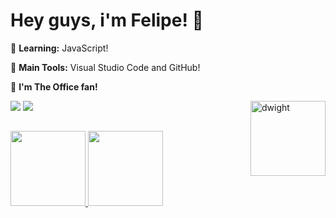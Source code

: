 # Hey guys, i'm Felipe! :rocket:

🌱 **Learning:** JavaScript!

🎒 **Main Tools:** Visual Studio Code and GitHub!

:movie_camera: **I'm The Office fan!**
  
<div> 
 <a href="https://instagram.com/felipesoarws" target="_blank"><img src="https://img.shields.io/badge/-Instagram-%23E4405F?style=for-the-badge&logo=instagram&logoColor=white" target="_blank"></a>
 <a href="https://twitter.com/akafelp" target="_blank"><img src="https://img.shields.io/badge/Twitter-1DA1F2?style=for-the-badge&logo=twitter&logoColor=white" target="_blank"></a>
  <img align="right" height="120" width="120" alt="dwight" src="https://i.gifer.com/origin/fc/fc058c9918d9da1ddf986d01ec3ef3d6_w200.gif">

</div>


  ##
 
 <div>
  <a href="https://github.com/felipesoarws">
  <img height="120em" src="https://github-readme-stats.vercel.app/api?username=felipesoarws&show_icons=true&theme=dark&include_all_commits=true&count_private=true"/>
  <img height="120em" src="https://github-readme-stats.vercel.app/api/top-langs/?username=felipesoarws&layout=compact&langs_count=7&theme=dark"/>
</div>



